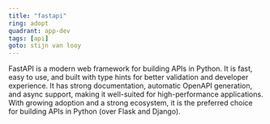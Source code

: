 ```yaml
---
title: "fastapi"
ring: adopt
quadrant: app-dev
tags: [api]
goto: stijn van looy
---
```


FastAPI is a modern web framework for building APIs in Python. It is fast, easy to use, and built with type hints for better validation and developer experience. It has strong documentation, automatic OpenAPI generation, and async support, making it well-suited for high-performance applications. With growing adoption and a strong ecosystem, it is the preferred choice for building APIs in Python (over Flask and Django).
